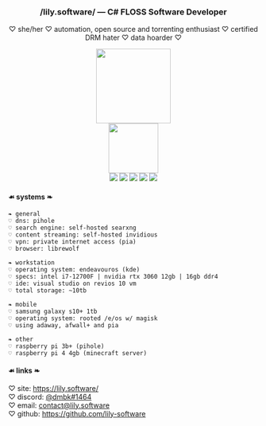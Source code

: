 <h3 align="center">/lily.software/ — C# FLOSS Software Developer</h3>
<p align="center">♡ she/her ♡ automation, open source and torrenting enthusiast ♡ certified DRM hater ♡ data hoarder ♡</p>

<div align="center">
  <img src="https://github-readme-stats.vercel.app/api?username=lily-software&show_icons=true&bg_color=45,e96443,904e95&title_color=fff&text_color=fff&custom_title=lily.software+github+stats" height=150/>
  <br><img src="https://github-readme-stats.vercel.app/api/top-langs/?username=lily-software&layout=compact&bg_color=45,e96443,904e95&title_color=fff&text_color=fff&show_icons=true&custom_title=most+used+languages" height=100/>
  <br><img src="https://komarev.com/ghpvc/?username=lily-software&color=e96443&style=for-the-badge"/> <img src="https://img.shields.io/static/v1?message=EndeavourOS&logo=archlinux&label=&color=d35f58&logoColor=white&labelColor=&style=for-the-badge"/> <img src="https://img.shields.io/static/v1?message=Raspberry+PI&logo=raspberrypi&label=&color=bd596c&logoColor=white&labelColor=&style=for-the-badge"/> <img src="https://img.shields.io/static/v1?message=Librewolf&logo=firefoxbrowser&label=&color=a75481&logoColor=white&labelColor=&style=for-the-badge"/> <img src="https://img.shields.io/static/v1?message=PIA&logo=privateinternetaccess&label=&color=904e95&&logoColor=white&labelColor=&style=for-the-badge"/>
</div>

#### ☙ systems ❧
```
❧ general
♡ dns: pihole
♡ search engine: self-hosted searxng
♡ content streaming: self-hosted invidious
♡ vpn: private internet access (pia)
♡ browser: librewolf

❧ workstation
♡ operating system: endeavouros (kde)
♡ specs: intel i7-12700F | nvidia rtx 3060 12gb | 16gb ddr4
♡ ide: visual studio on revios 10 vm
♡ total storage: ~10tb

❧ mobile
♡ samsung galaxy s10+ 1tb
♡ operating system: rooted /e/os w/ magisk
♡ using adaway, afwall+ and pia

❧ other
♡ raspberry pi 3b+ (pihole)
♡ raspberry pi 4 4gb (minecraft server)
```

#### ☙ links ❧
♡ site: https://lily.software/<br>
♡ discord: [@dmbk#1464](https://discord.com)<br>
♡ email: [contact@lily.software](mailto:contact@lily.software)<br>
♡ github: https://github.com/lily-software
